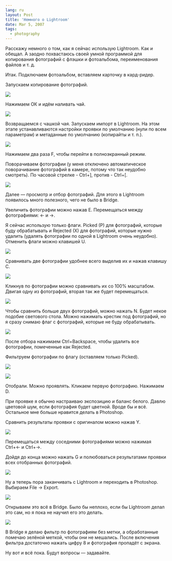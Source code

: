 ```yaml
---
lang: ru
layout: Post
title: 'Немного о Lightroom'
date: Mar 5, 2007
tags:
  - photography
---
```


Расскажу немного о том, как я сейчас использую Lightroom. Как и обещал. А заодно похвастаюсь своей умной программой для копирования фотографий с флэшки и фотоальбома, переименования файлов и т. д.

<!--more-->

Итак. Подключаем фотоальбом, вставляем карточку в кард-ридер.

Запускаем копирование фотографий.

![](http://wow.sapegin.me/071W0N2l3M23/Workflow-01.png)

Нажимаем ОК и идём наливать чай.

![](http://wow.sapegin.me/0e2G0C3i3E0X/Workflow-02.png)

Возвращаемся с чашкой чая. Запускаем импорт в Lightroom. На этом этапе устанавливаются настройки проявки по умолчанию (нули по всем параметрам) и метаданные по умолчанию (копирайты и т. п.).

![](http://wow.sapegin.me/0Q1i1T0s2607/Workflow-03.jpg)

Нажимаем два раза F, чтобы перейти в полноэкранный режим.

Поворачиваем фотографии (у меня отключено автоматическое поворачивание фотографий в камере, потому что так неудобно смотреть). По часовой стрелке - Ctrl+], против - Ctrl+[.

![](http://wow.sapegin.me/2b2k0s3z1h1l/Workflow-04.jpg)

Далее — просмотр и отбор фотографий. Для этого в Lightroom появилось много полезного, чего не было в Bridge.

Увеличить фотографии можно нажав E. Перемещаться между фотографиями: ← и →.

Я сейчас использую только флаги. Picked (P) для фотографий, которые буду обрабатывать и Rejected (X) для фотографий, которые нужно удалить (удалять фотографии по одной в Lightroom очень неудобно). Отменить флаги можно клавишей U.

![](http://wow.sapegin.me/1g3E100D3j3s/Workflow-05.png)

Сравнивать две фотографии удобнее всего выделив их и нажав клавишу C.

![](http://wow.sapegin.me/2M3w2T2Q3d3s/Workflow-08.jpg)

Кликнув по фотографии можно сравнивать их со 100% масштабом. Двигая одну из фотографий, вторая так же будет перемещаться.

![](http://wow.sapegin.me/3R0s251A0X2o/Workflow-09.jpg)

Чтобы сравнить больше двух фотографий, можно нажать N. Будет некое подобие светового стола. Можно нажимать крестик под фотографий, но я сразу снимаю флаг с фотографий, которые не буду обрабатывать.

![](http://wow.sapegin.me/26002V2J2e3R/Workflow-07.jpg)

После отбора нажимаем Ctrl+Backspace, чтобы удалить все фотографии, помеченные как Rejected.

Фильтруем фотографии по флагу (оставляем только Picked).

![](http://wow.sapegin.me/3g1I3o3t3g11/Workflow-06.png)

![](http://wow.sapegin.me/0w2g1D3g012B/Workflow-10.jpg)

Отобрали. Можно проявлять. Кликаем первую фотографию. Нажимаем D.

При проявке я обычно настраиваю экспозицию и баланс белого. Давлю цветовой шум, если фотография будет цветной. Вроде бы и всё. Остальное мне больше нравится делать в Photoshop.

Сравнить результаты проявки с оригиналом можно нажав Y.

![](http://wow.sapegin.me/0Z2P3B0h1k1w/Workflow-11.jpg)

Перемещаться между соседними фотографиями можно нажимая Ctrl+← и Ctrl+→.

Дойдя до конца можно нажать G и полюбоваться результатами проявки всех отобранных фотографий.

![](http://wow.sapegin.me/220X3e2t3D0Z/Workflow-12.jpg)

Ну а теперь пора заканчивать с Lightroom и переходить в Photoshop. Выбираем File → Export.

![](http://wow.sapegin.me/2l1T402w2I3c/Workflow-13.png)

Открываем это всё в Bridge. Было бы неплохо, если бы Lightroom делал это сам, но я пока не научил его это делать.

![](http://wow.sapegin.me/2v19092h403e/Workflow-14.jpg)

В Bridge я делаю фильтр по фотографиям без метки, а обработанные помечаю зелёной меткой, чтобы они не мешались. После включения фильтра достаточно нажать цифру 8 и фотография пропадёт с экрана.

Ну вот и всё пока. Будут вопросы — задавайте.
